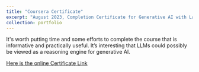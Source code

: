 ```yaml
---
title: "Coursera Certificate"
excerpt: "August 2023, Completion Certificate for Generative AI with Large Language Models<br/><img src='/images/coursera_certificate_6_4.64.jpg'>"
collection: portfolio
---
```


It's worth putting time and some efforts to complete the course that is informative and practically useful. It’s interesting that LLMs could possibly be viewed as a reasoning engine for generative AI.

[Here is the online Certificate Link](https://www.coursera.org/account/accomplishments/verify/Y4FM7Q5CFQ7G?utm_source=ln&utm_medium=certificate&utm_content=cert_image&utm_campaign=sharing_cta&utm_product=course)

